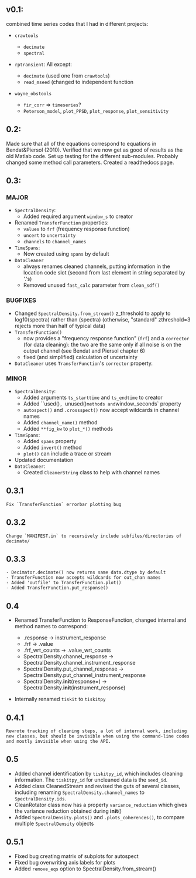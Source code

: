## v0.1:

combined time series codes that I had in different projects:

- `crawtools`
    - `decimate` 
    - `spectral`

- `rptransient`: All except:
    - `decimate` (used one from `crawtools`)
    - `read_mseed` (changed to independent function

- `wayne_obstools`
    - `fir_corr` => `timeseries`?
    - `Peterson_model`, `plot_PPSD`, `plot_response`, `plot_sensitivity`

## 0.2:

Made sure that all of the equations correspond to equations in Bendat&Piersol
(2010).  Verified that we now get as good of results as the old Matlab code.
Set up testing for the different sub-modules.  Probably changed some
method call parameters.  Created a readthedocs page.

## 0.3:

### MAJOR

- `SpectralDensity`:
    - Added required argument `window_s` to creator
- Renamed `TransferFunction` properties:
    - `values` to `frf` (frequency response function)
    - `uncert` to `uncertainty`
    - `channels` to `channel_names`
- `TimeSpans`:
    - Now created using `spans` by default
- `DataCleaner`
    - always renames cleaned channels, putting information in the
      location code slot (second from last element in string separated by '.'s)
    - Removed unused `fast_calc` parameter from `clean_sdf()`

### BUGFIXES

- Changed `SpectralDensity.from_stream()` z_threshold to apply to log10(spectra)
  rather than (spectra) (otherwise, "standard" zthreshold=3 rejects more than
  half of typical data)
- `TransferFunction()`
    - now provides a "frequency response function" (`frf`)
      and a `corrector` (for data cleaning): the two are the same only if
      all noise is on the output channel (see Bendat and Piersol chapter 6)
    - fixed (and simplified) calculation of uncertainty
- `DataCleaner` uses `TransferFunction`'s `corrector` property.
  
### MINOR

- `SpectralDensity`:
    - Added arguments `ts_starttime` and `ts_endtime` to creator
    - Added ``used()`, `unused()` methods and `window_seconds` property
    - `autospect()` and `.crossspect()` now accept wildcards in channel names
    - Added `channel_name()` method
    - Added `**fig_kw` to `plot_*()` methods
- `TimeSpans`:
    - Added `spans` property
    - Added `invert()` method
    -  `plot()` can include a trace or stream
- Updated documentation
- `DataCleaner`:
    - Created `CleanerString` class to help with channel names

## 0.3.1
    Fix `TransferFunction` errorbar plotting bug
## 0.3.2
    Change `MANIFEST.in` to recursively include subfiles/directories of decimate/
## 0.3.3
    - Decimator.decimate() now returns same data.dtype by default
    - TransferFunction now accepts wildcards for out_chan names
    - Added 'outfile' to TransferFunction.plot()
    - Added TransferFunction.put_response()
    
## 0.4

- Renamed TransferFunction to ResponseFunction, changed internal and method
  names to correspond:

    - .response -> instrument_response
    - .frf -> .value
    - .frf_wrt_counts -> .value_wrt_counts
    - SpectralDensity.channel_response -> SpectralDensity.channel_instrument_response
    - SpectralDensity.put_channel_response -> SpectralDensity.put_channel_instrument_response
    - SpectralDensity.__init__(response=) -> SpectralDensity.__init__(instrument_response)
- Internally renamed `tiskit` to `tiskitpy` 


## 0.4.1
    Rewrote tracking of cleaning steps, a lot of internal work, including
    new classes, but should be invisible when using the command-line codes
    and mostly invisible when using the API.

## 0.5

- Added channel identification by ``tiskitpy_id``, which includes cleaning
  information.
  The ``tiskitpy_id`` for uncleaned data is the ``seed_id``.
- Added class CleanedStream and revised the guts of several classes, including
  renaming ``SpectralDensity.channel_names`` to ``SpectralDensity.ids``.
- CleanRotator class now has a property `variance_reduction` which gives the
  variance reduction obtained during __init__()
- Added `SpectralDensity.plots()` and `.plots_coherences()`, to compare
  multiple `SpectralDensity` objects
  
## 0.5.1

- Fixed bug creating matrix of subplots for autospect
- Fixed bug overwriting axis labels for plots
- Added ``remove_eqs`` option to SpectralDensity.from_stream()